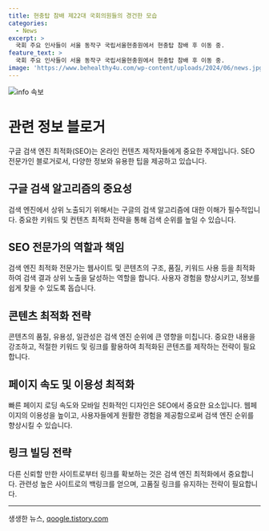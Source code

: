 ```yaml
---
title: 현충탑 참배 제22대 국회의원들의 경건한 모습
categories:
  - News
excerpt: >
  국회 주요 인사들이 서울 동작구 국립서울현충원에서 현충탑 참배 후 이동 중.
feature_text: >
  국회 주요 인사들이 서울 동작구 국립서울현충원에서 현충탑 참배 후 이동 중.
image: 'https://www.behealthy4u.com/wp-content/uploads/2024/06/news.jpg'
---
```


<p><img src="https://www.behealthy4u.com/wp-content/uploads/2024/06/news.jpg" alt="info 속보" /></p>

<h1>관련 정보 블로거</h1>

<p data-ke-size="size16">구글 검색 엔진 최적화(SEO)는 온라인 컨텐츠 제작자들에게 중요한 주제입니다. SEO 전문가인 블로거로서, 다양한 정보와 유용한 팁을 제공하고 있습니다.</p>

<h2>구글 검색 알고리즘의 중요성</h2>

<p data-ke-size="size16">검색 엔진에서 상위 노출되기 위해서는 구글의 검색 알고리즘에 대한 이해가 필수적입니다. 중요한 키워드 및 컨텐츠 최적화 전략을 통해 검색 순위를 높일 수 있습니다.</p>

<h2>SEO 전문가의 역할과 책임</h2>

<p data-ke-size="size16">검색 엔진 최적화 전문가는 웹사이트 및 콘텐츠의 구조, 품질, 키워드 사용 등을 최적화하여 검색 결과 상위 노출을 달성하는 역할을 합니다. 사용자 경험을 향상시키고, 정보를 쉽게 찾을 수 있도록 돕습니다.</p>

<h2>콘텐츠 최적화 전략</h2>

<p data-ke-size="size16">콘텐츠의 품질, 유용성, 일관성은 검색 엔진 순위에 큰 영향을 미칩니다. 중요한 내용을 강조하고, 적절한 키워드 및 링크를 활용하여 최적화된 콘텐츠를 제작하는 전략이 필요합니다.</p>

<h2>페이지 속도 및 이용성 최적화</h2>

<p data-ke-size="size16">빠른 페이지 로딩 속도와 모바일 친화적인 디자인은 SEO에서 중요한 요소입니다. 웹페이지의 이용성을 높이고, 사용자들에게 원활한 경험을 제공함으로써 검색 엔진 순위를 향상시킬 수 있습니다.</p>

<h2>링크 빌딩 전략</h2>

<p data-ke-size="size16">다른 신뢰할 만한 사이트로부터 링크를 확보하는 것은 검색 엔진 최적화에서 중요합니다. 관련성 높은 사이트로의 백링크를 얻으며, 고품질 링크를 유지하는 전략이 필요합니다.</p>

<hr>
생생한 뉴스, <a href="https://qoogle.tistory.com" rel="dofollow">qoogle.tistory.com</a>


